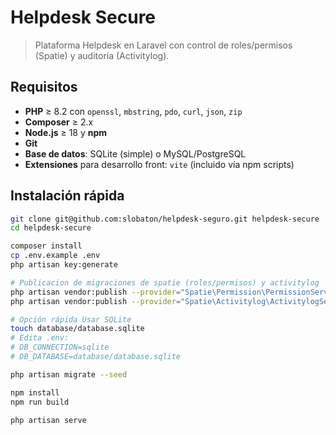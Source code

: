 # Helpdesk Secure

> Plataforma Helpdesk en Laravel con control de roles/permisos (Spatie) y auditoría (Activitylog).

## Requisitos

- **PHP** ≥ 8.2 con `openssl`, `mbstring`, `pdo`, `curl`, `json`, `zip`
- **Composer** ≥ 2.x
- **Node.js** ≥ 18 y **npm**
- **Git**
- **Base de datos**: SQLite (simple) o MySQL/PostgreSQL
- **Extensiones** para desarrollo front: `vite` (incluido vía npm scripts)

## Instalación rápida

```bash
git clone git@github.com:slobaton/helpdesk-seguro.git helpdesk-secure
cd helpdesk-secure

composer install
cp .env.example .env
php artisan key:generate

# Publicacion de migraciones de spatie (roles/permisos) y activitylog
php artisan vendor:publish --provider="Spatie\Permission\PermissionServiceProvider" --tag="permission-migrations"
php artisan vendor:publish --provider="Spatie\Activitylog\ActivitylogServiceProvider"

# Opción rápida Usar SQLite
touch database/database.sqlite
# Edita .env:
# DB_CONNECTION=sqlite
# DB_DATABASE=database/database.sqlite

php artisan migrate --seed

npm install
npm run build

php artisan serve
```
